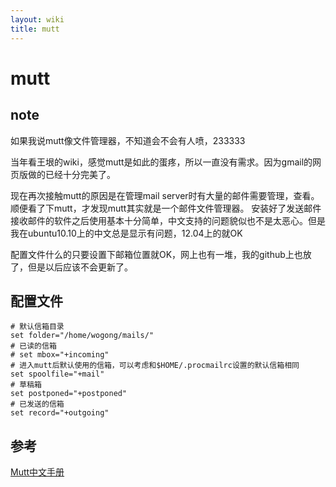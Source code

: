 ```yaml
---
layout: wiki
title: mutt
---
```


# mutt

## note
如果我说mutt像文件管理器，不知道会不会有人喷，233333

当年看王垠的wiki，感觉mutt是如此的蛋疼，所以一直没有需求。因为gmail的网页版做的已经十分完美了。

现在再次接触mutt的原因是在管理mail server时有大量的邮件需要管理，查看。顺便看了下mutt，才发现mutt其实就是一个邮件文件管理器。
安装好了发送邮件接收邮件的软件之后使用基本十分简单，中文支持的问题貌似也不是太恶心。但是我在ubuntu10.10上的中文总是显示有问题，12.04上的就OK

配置文件什么的只要设置下邮箱位置就OK，网上也有一堆，我的github上也放了，但是以后应该不会更新了。

## 配置文件

    # 默认信箱目录                                                                                      
    set folder="/home/wogong/mails/"                                                                    
    # 已读的信箱                                                                                      
    # set mbox="+incoming"                                                                              
    # 进入mutt后默认使用的信箱，可以考虑和$HOME/.procmailrc设置的默认信箱相同                         
    set spoolfile="+mail"                                                                               
    # 草稿箱                                                                                          
    set postponed="+postponed"                                                                          
    # 已发送的信箱                                                                                    
    set record="+outgoing"

## 参考
[Mutt中文手册](http://xhc.me/wp-content/uploads/mutt/manual_1.5.19_zh.html#tuning-search)